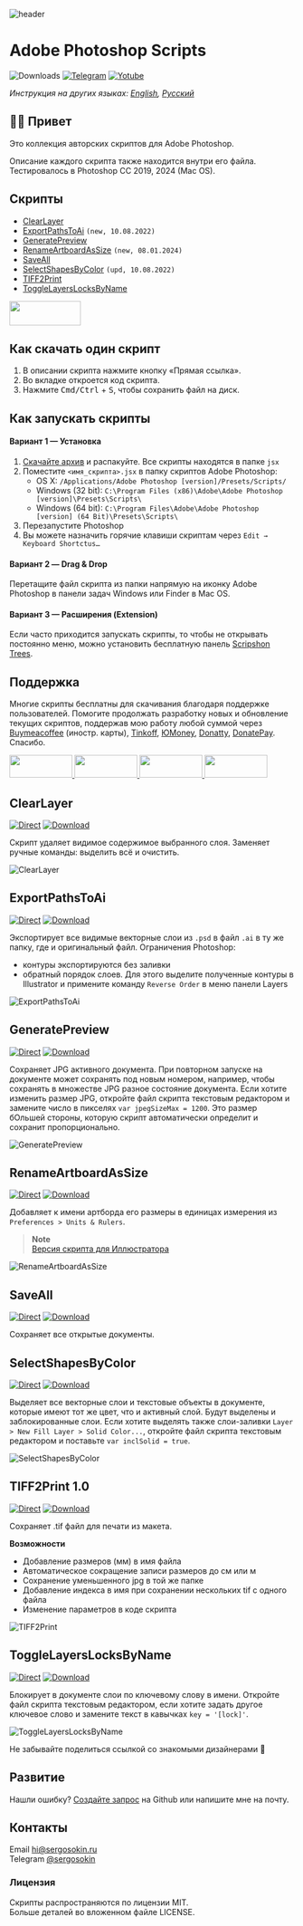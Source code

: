 ![header](https://i.ibb.co/Ycswctn/emblem-ps.png)

# Adobe Photoshop Scripts

![Downloads](https://img.shields.io/badge/Скачивания-300+-27CF7D.svg) [![Telegram](https://img.shields.io/badge/Telegram--канал-%40aiscripts-0088CC.svg)](https://t.me/aiscripts) [![Yotube](https://img.shields.io/badge/Youtube-%40SergOsokinArt-FF0000.svg)](https://www.youtube.com/c/SergOsokinArt/videos)

*Инструкция на других языках: [English](README.md), [Русский](README.ru.md)*

## 👨‍💻 Привет
Это коллекция авторских скриптов для Adobe Photoshop. 

Описание каждого скрипта также находится внутри его файла. Тестировалось в Photoshop CC 2019, 2024 (Mac OS).   

## Скрипты
* [ClearLayer](https://github.com/creold/photoshop-scripts/blob/master/README.ru.md#clearlayer)
* [ExportPathsToAi](https://github.com/creold/photoshop-scripts/blob/master/README.ru.md#exportpathstoai) `(new, 10.08.2022)`
* [GeneratePreview](https://github.com/creold/photoshop-scripts/blob/master/README.ru.md#generatepreview)
* [RenameArtboardAsSize](https://github.com/creold/photoshop-scripts/blob/master/README.ru.md#renameartboardassize) `(new, 08.01.2024)`
* [SaveAll](https://github.com/creold/photoshop-scripts/blob/master/README.ru.md#saveall)
* [SelectShapesByColor](https://github.com/creold/photoshop-scripts/blob/master/README.ru.md#selectshapesbycolor) `(upd, 10.08.2022)`
* [TIFF2Print](https://github.com/creold/photoshop-scripts/blob/master/README.ru.md#tiff2print-10)
* [ToggleLayersLocksByName](https://github.com/creold/photoshop-scripts/blob/master/README.ru.md#togglelayerslocksbyname)

<a href="http://bit.ly/2wLaIkq">
  <img width="126" height="43" src="https://i.ibb.co/VWMw1YV/download-ru-ps.png">
</a>

## Как скачать один скрипт
1. В описании скрипта нажмите кнопку «Прямая ссылка».
2. Во вкладке откроется код скрипта.
3. Нажмите <kbd>Cmd/Ctrl</kbd> + <kbd>S</kbd>, чтобы сохранить файл на диск.

## Как запускать скрипты

#### Вариант 1 — Установка 

1. [Скачайте архив](http://bit.ly/2wLaIkq) и распакуйте. Все скрипты находятся в папке `jsx`
2. Поместите `<имя_скрипта>.jsx` в папку скриптов Adobe Photoshop:
	- OS X: `/Applications/Adobe Photoshop [version]/Presets/Scripts/`
	- Windows (32 bit): `C:\Program Files (x86)\Adobe\Adobe Photoshop [version]\Presets\Scripts\`
	- Windows (64 bit): `C:\Program Files\Adobe\Adobe Photoshop [version] (64 Bit)\Presets\Scripts\`
3. Перезапустите Photoshop
4. Вы можете назначить горячие клавиши скриптам через `Edit → Keyboard Shortctus…`

#### Вариант 2 — Drag & Drop
Перетащите файл скрипта из папки напрямую на иконку Adobe Photoshop в панели задач Windows или Finder в Mac OS.

#### Вариант 3 — Расширения (Extension)
Если часто приходится запускать скрипты, то чтобы не открывать постоянно меню, можно установить бесплатную панель [Scripshon Trees](https://exchange.adobe.com/creativecloud.details.15873.scripshon-trees.html).

## Поддержка
Многие скрипты бесплатны для скачивания благодаря поддержке пользователей. Помогите продолжать разработку новых и обновление текущих скриптов, поддержав мою работу любой суммой через [Buymeacoffee] (иностр. карты), [Tinkoff], [ЮMoney], [Donatty], [DonatePay]. Спасибо.   

[Buymeacoffee]: https://www.buymeacoffee.com/osokin
[Tinkoff]: https://www.tinkoff.ru/rm/osokin.sergey127/SN67U9405/
[ЮMoney]: https://yoomoney.ru/to/410011149615582
[Donatty]: https://donatty.com/sergosokin
[DonatePay]: https://new.donatepay.ru/@osokin

<a href="https://www.buymeacoffee.com/osokin">
  <img width="111" height="40" src="https://i.ibb.co/0ssTJQ1/bmc-badge.png">
</a>

<a href="https://yoomoney.ru/to/410011149615582">
  <img width="111" height="40" src="https://i.ibb.co/wwrYWJ5/yoomoney-badge.png">
</a>

<a href="https://donatty.com/sergosokin">
  <img width="111" height="40" src="https://i.ibb.co/s61FGCn/donatty-badge.png">
</a>

<a href="https://new.donatepay.ru/@osokin">
  <img width="111" height="40" src="https://i.ibb.co/0KJ94ND/donatepay-badge.png">
</a>

## ClearLayer
[![Direct](https://img.shields.io/badge/Прямая%20ссылка-ClearLayer.jsx-4873FF.svg)](https://rebrand.ly/ps-clrlyr) [![Download](https://img.shields.io/badge/Скачать%20все-Zip--архив-AAA9BC.svg)](https://bit.ly/2wLaIkq)   

Скрипт удаляет видимое содержимое выбранного слоя. Заменяет ручные команды: выделить всё и очистить.

![ClearLayer](https://i.ibb.co/hV7NFxB/Clear-Layer.gif) 

## ExportPathsToAi
[![Direct](https://img.shields.io/badge/Прямая%20ссылка-ExportPathsToAi.jsx-4873FF.svg)](https://rebrand.ly/ps-exppths) [![Download](https://img.shields.io/badge/Скачать%20все-Zip--архив-AAA9BC.svg)](https://bit.ly/2wLaIkq)  

Экспортирует все видимые векторные слои из `.psd` в файл `.ai` в ту же папку, где и оригинальный файл. Ограничения Photoshop:

* контуры экспортируются без заливки
* обратный порядок слоев. Для этого выделите полученные контуры в Illustrator и примените команду `Reverse Order` в меню панели Layers

![ExportPathsToAi](https://i.ibb.co/SXt6r4X/Export-Paths-To-Ai.gif) 

## GeneratePreview
[![Direct](https://img.shields.io/badge/Прямая%20ссылка-GeneratePreview.jsx-4873FF.svg)](https://rebrand.ly/ps-genprvw) [![Download](https://img.shields.io/badge/Скачать%20все-Zip--архив-AAA9BC.svg)](https://bit.ly/2wLaIkq)  

Сохраняет JPG активного документа. При повторном запуске на документе может сохранять под новым номером, например, чтобы сохранять в множестве JPG разное состояние документа. Если хотите изменить размер JPG, откройте файл скрипта текстовым редактором и замените число в пикселях `var jpegSizeMax = 1200`. Это размер бОльшей стороны, которую скрипт автоматически определит и сохранит пропорционально.

![GeneratePreview](https://i.ibb.co/HrcPNvs/Generate-Preview.gif)

## RenameArtboardAsSize
[![Direct](https://img.shields.io/badge/Прямая%20ссылка-RenameArtboardAsSize.jsx-4873FF.svg)](https://rebrand.ly/ps-renabsassize) [![Download](https://img.shields.io/badge/Скачать%20все-Zip--архив-AAA9BC.svg)](https://bit.ly/2wLaIkq)  

Добавляет к имени артборда его размеры в единицах измерения из `Preferences > Units & Rulers`.

> **Note**   
> [Версия скрипта для Иллюстратора](https://github.com/creold/illustrator-scripts/blob/master/md/Artboard.ru.md#renameartboardassize)

![RenameArtboardAsSize](https://i.ibb.co/1nzr1xh/Rename-Artboard-As-Size.gif)

## SaveAll
[![Direct](https://img.shields.io/badge/Прямая%20ссылка-SaveAll.jsx-4873FF.svg)](https://rebrand.ly/ps-svall) [![Download](https://img.shields.io/badge/Скачать%20все-Zip--архив-AAA9BC.svg)](https://bit.ly/2wLaIkq)  

Сохраняет все открытые документы.

## SelectShapesByColor
[![Direct](https://img.shields.io/badge/Прямая%20ссылка-SelectShapesByColor.jsx-4873FF.svg)](https://rebrand.ly/ps-selbycol) [![Download](https://img.shields.io/badge/Скачать%20все-Zip--архив-AAA9BC.svg)](https://bit.ly/2wLaIkq)  

Выделяет все векторные слои и текстовые объекты в документе, которые имеют тот же цвет, что и активный слой. Будут выделены и заблокированные слои. Если хотите выделять также слои-заливки `Layer > New Fill Layer > Solid Color...`, откройте файл скрипта текстовым редактором и поставьте `var inclSolid = true`.

![SelectShapesByColor](https://i.ibb.co/12FjgfN/Select-Shapes-By-Color.gif) 

## TIFF2Print 1.0
[![Direct](https://img.shields.io/badge/Прямая%20ссылка-TIFF2Print.jsx-4873FF.svg)](https://rebrand.ly/ps-tif2prt) [![Download](https://img.shields.io/badge/Скачать%20все-Zip--архив-AAA9BC.svg)](https://bit.ly/2wLaIkq)  

Сохраняет .tif файл для печати из макета.   

**Возможности**

* Добавление размеров (мм) в имя файла
* Автоматическое сокращение записи размеров до см или м   
* Сохранение уменьшенного jpg в той же папке
* Добавление индекса в имя при сохранении нескольких tif с одного файла  
* Изменение параметров в коде скрипта   

![TIFF2Print](https://i.ibb.co/ypbCFtX/tiff2print.gif) 

## ToggleLayersLocksByName
[![Direct](https://img.shields.io/badge/Прямая%20ссылка-ToggleLayersLocksByName.jsx-4873FF.svg)](https://rebrand.ly/ps-tglyrlock) [![Download](https://img.shields.io/badge/Скачать%20все-Zip--архив-AAA9BC.svg)](https://bit.ly/2wLaIkq)  

Блокирует в документе слои по ключевому слову в имени. Откройте файл скрипта текстовым редактором, если хотите задать другое ключевое слово и замените текст в кавычках `key = '[lock]'`.

![ToggleLayersLocksByName](https://i.ibb.co/48zYWg4/Toggle-Layers-Locks-By-Name.gif) 

Не забывайте поделиться ссылкой со знакомыми дизайнерами 🙂 

## Развитие

Нашли ошибку? [Создайте запрос](https://github.com/creold/photoshop-scripts/issues) на Github или напишите мне на почту.

## Контакты
Email <hi@sergosokin.ru>  
Telegram [@sergosokin](https://t.me/sergosokin)

### Лицензия

Скрипты распространяются по лицензии MIT.   
Больше деталей во вложенном файле LICENSE.